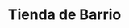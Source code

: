 ---
title: "Tienda de Barrio"
url: /ciudad-satelite/tienda-de-barrio-calle-h/
shop: Lebensmittel
---